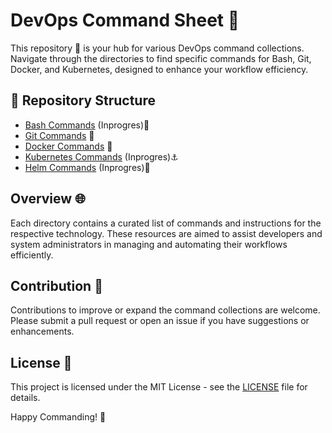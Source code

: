 # DevOps Command Sheet 🚀

This repository 📁 is your hub for various DevOps command collections. Navigate through the directories to find specific commands for Bash, Git, Docker, and Kubernetes, designed to enhance your workflow efficiency.

## 📂 Repository Structure

- [Bash Commands](./Bash%20Commands/README.md) (Inprogres)📜
- [Git Commands](./Git%20Commands/README.md) 🌿
- [Docker Commands](./Docker%20Commands/README.md) 🐳
- [Kubernetes Commands](./Kubernetes%20Commands/README.md) (Inprogres)⚓
- [Helm Commands](./Helm%20Commands/README.md) (Inprogres)🚢

## Overview 🌐

Each directory contains a curated list of commands and instructions for the respective technology. These resources are aimed to assist developers and system administrators in managing and automating their workflows efficiently.

## Contribution 🤝

Contributions to improve or expand the command collections are welcome. Please submit a pull request or open an issue if you have suggestions or enhancements.

## License 📄

This project is licensed under the MIT License - see the [LICENSE](./LICENSE) file for details.

Happy Commanding! 🎉
